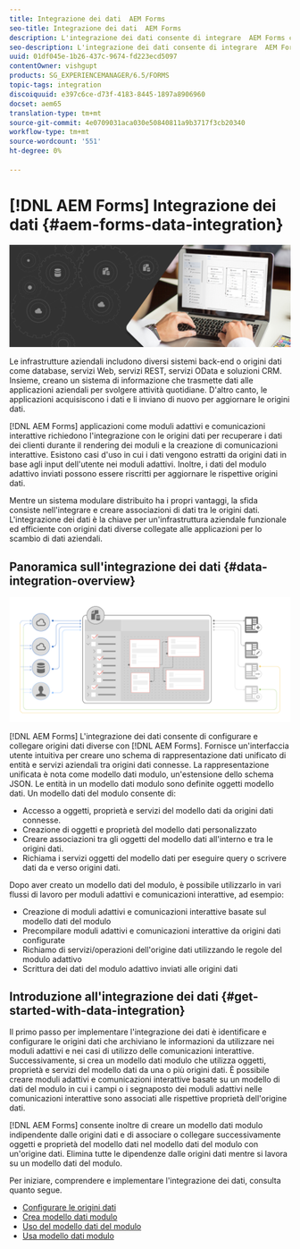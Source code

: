 ```yaml
---
title: Integrazione dei dati  AEM Forms
seo-title: Integrazione dei dati  AEM Forms
description: L'integrazione dei dati consente di integrare  AEM Forms con origini dati diverse e di creare un modello di dati per i moduli per creare e utilizzare moduli adattivi e comunicazioni interattive.
seo-description: L'integrazione dei dati consente di integrare  AEM Forms con origini dati diverse e di creare un modello di dati per i moduli per creare e utilizzare moduli adattivi e comunicazioni interattive.
uuid: 01df045e-1b26-437c-9674-fd223ecd5097
contentOwner: vishgupt
products: SG_EXPERIENCEMANAGER/6.5/FORMS
topic-tags: integration
discoiquuid: e397c6ce-d73f-4183-8445-1897a8906960
docset: aem65
translation-type: tm+mt
source-git-commit: 4e0709031aca030e50840811a9b3717f3cb20340
workflow-type: tm+mt
source-wordcount: '551'
ht-degree: 0%

---
```



# [!DNL AEM Forms] Integrazione dei dati  {#aem-forms-data-integration}

![](do-not-localize/data-integeration.png)

Le infrastrutture aziendali includono diversi sistemi back-end o origini dati come database, servizi Web, servizi REST, servizi OData e soluzioni CRM. Insieme, creano un sistema di informazione che trasmette dati alle applicazioni aziendali per svolgere attività quotidiane. D&#39;altro canto, le applicazioni acquisiscono i dati e li inviano di nuovo per aggiornare le origini dati.

[!DNL AEM Forms] applicazioni come moduli adattivi e comunicazioni interattive richiedono l&#39;integrazione con le origini dati per recuperare i dati dei clienti durante il rendering dei moduli e la creazione di comunicazioni interattive. Esistono casi d&#39;uso in cui i dati vengono estratti da origini dati in base agli input dell&#39;utente nei moduli adattivi. Inoltre, i dati del modulo adattivo inviati possono essere riscritti per aggiornare le rispettive origini dati.

Mentre un sistema modulare distribuito ha i propri vantaggi, la sfida consiste nell&#39;integrare e creare associazioni di dati tra le origini dati. L&#39;integrazione dei dati è la chiave per un&#39;infrastruttura aziendale funzionale ed efficiente con origini dati diverse collegate alle applicazioni per lo scambio di dati aziendali.

## Panoramica sull&#39;integrazione dei dati {#data-integration-overview}

![integrazione AEM-forms-data](assets/aem-forms-data-integeration.png)

[!DNL AEM Forms] L&#39;integrazione dei dati consente di configurare e collegare origini dati diverse con  [!DNL AEM Forms]. Fornisce un&#39;interfaccia utente intuitiva per creare uno schema di rappresentazione dati unificato di entità e servizi aziendali tra origini dati connesse. La rappresentazione unificata è nota come modello dati modulo, un&#39;estensione dello schema JSON. Le entità in un modello dati modulo sono definite oggetti modello dati. Un modello dati del modulo consente di:

* Accesso a oggetti, proprietà e servizi del modello dati da origini dati connesse.
* Creazione di oggetti e proprietà del modello dati personalizzato
* Creare associazioni tra gli oggetti del modello dati all&#39;interno e tra le origini dati.
* Richiama i servizi oggetti del modello dati per eseguire query o scrivere dati da e verso origini dati.

Dopo aver creato un modello dati del modulo, è possibile utilizzarlo in vari flussi di lavoro per moduli adattivi e comunicazioni interattive, ad esempio:

* Creazione di moduli adattivi e comunicazioni interattive basate sul modello dati del modulo
* Precompilare moduli adattivi e comunicazioni interattive da origini dati configurate
* Richiamo di servizi/operazioni dell&#39;origine dati utilizzando le regole del modulo adattivo
* Scrittura dei dati del modulo adattivo inviati alle origini dati

## Introduzione all&#39;integrazione dei dati {#get-started-with-data-integration}

Il primo passo per implementare l&#39;integrazione dei dati è identificare e configurare le origini dati che archiviano le informazioni da utilizzare nei moduli adattivi e nei casi di utilizzo delle comunicazioni interattive. Successivamente, si crea un modello dati modulo che utilizza oggetti, proprietà e servizi del modello dati da una o più origini dati. È possibile creare moduli adattivi e comunicazioni interattive basate su un modello di dati del modulo in cui i campi o i segnaposto dei moduli adattivi nelle comunicazioni interattive sono associati alle rispettive proprietà dell&#39;origine dati.

[!DNL AEM Forms] consente inoltre di creare un modello dati modulo indipendente dalle origini dati e di associare o collegare successivamente oggetti e proprietà del modello dati nel modello dati del modulo con un&#39;origine dati. Elimina tutte le dipendenze dalle origini dati mentre si lavora su un modello dati del modulo.

Per iniziare, comprendere e implementare l&#39;integrazione dei dati, consulta quanto segue.

* [Configurare le origini dati](../../forms/using/configure-data-sources.md)
* [Crea modello dati modulo](../../forms/using/create-form-data-models.md)
* [Uso del modello dati del modulo](../../forms/using/work-with-form-data-model.md)
* [Usa modello dati modulo](../../forms/using/using-form-data-model.md)

